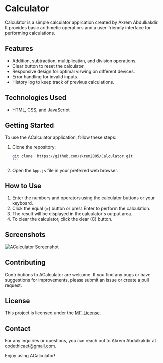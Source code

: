 # Calculator

Calculator is a simple calculator application created by Akrem Abdulkakdir. It provides basic arithmetic operations and a user-friendly interface for performing calculations.

## Features

- Addition, subtraction, multiplication, and division operations.
- Clear button to reset the calculator.
- Responsive design for optimal viewing on different devices.
- Error handling for invalid inputs.
- History log to keep track of previous calculations.

## Technologies Used

- HTML, CSS, and JavaScript

## Getting Started

To use the ACalculator application, follow these steps:

1. Clone the repository:

   ````bash
   git clone  https://github.com/akrem2005/Calculator.git
   ```

   ````

2. Open the `App.js` file in your preferred web browser.

## How to Use

1. Enter the numbers and operators using the calculator buttons or your keyboard.
2. Click the equal (=) button or press Enter to perform the calculation.
3. The result will be displayed in the calculator's output area.
4. To clear the calculator, click the clear (C) button.

## Screenshots

![ACalculator Screenshot]()

## Contributing

Contributions to ACalculator are welcome. If you find any bugs or have suggestions for improvements, please submit an issue or create a pull request.

## License

This project is licensed under the [MIT License](LICENSE).

## Contact

For any inquiries or questions, you can reach out to Akrem Abdulkakdir at codethicaet@gmail.com.

Enjoy using ACalculator!
